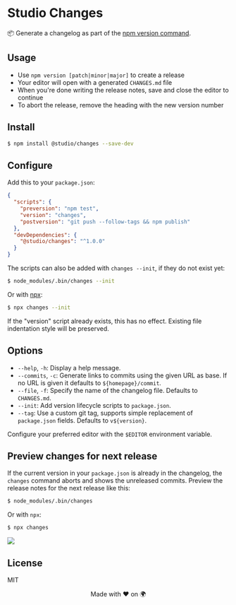 # Studio Changes

📦 Generate a changelog as part of the [npm version command][1].

## Usage

- Use `npm version [patch|minor|major]` to create a release
- Your editor will open with a generated `CHANGES.md` file
- When you're done writing the release notes, save and close the editor to
  continue
- To abort the release, remove the heading with the new version number

## Install

```bash
$ npm install @studio/changes --save-dev
```

## Configure

Add this to your `package.json`:

```json
{
  "scripts": {
    "preversion": "npm test",
    "version": "changes",
    "postversion": "git push --follow-tags && npm publish"
  },
  "devDependencies": {
    "@studio/changes": "^1.0.0"
  }
}
```

The scripts can also be added with `changes --init`, if they do not exist yet:

```bash
$ node_modules/.bin/changes --init
```

Or with [npx][2]:

```bash
$ npx changes --init
```

If the "version" script already exists, this has no effect. Existing file
indentation style will be preserved.

## Options

- `--help`, `-h`: Display a help message.
- `--commits`, `-c`: Generate links to commits using the given URL as base. If
  no URL is given it defaults to `${homepage}/commit`.
- `--file`, `-f`: Specify the name of the changelog file. Defaults to
  `CHANGES.md`.
- `--init`: Add version lifecycle scripts to `package.json`.
- `--tag`: Use a custom git tag, supports simple replacement of `package.json`
  fields. Defaults to `v${version}`.

Configure your preferred editor with the `$EDITOR` environment variable.

## Preview changes for next release

If the current version in your `package.json` is already in the changelog, the
`changes` command aborts and shows the unreleased commits. Preview the release
notes for the next release like this:

```bash
$ node_modules/.bin/changes
```

Or with `npx`:

```bash
$ npx changes
```

![](https://javascript.studio/assets/changes-1.0.gif)

## License

MIT

<div align="center">Made with ❤️ on 🌍</div>

[1]: https://docs.npmjs.com/cli/version
[2]: https://medium.com/@maybekatz/introducing-npx-an-npm-package-runner-55f7d4bd282b
